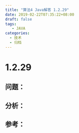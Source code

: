 ```yaml
---
title: "算法4 Java解答 1.2.29"
date: 2019-02-22T07:35:22+08:00
draft: false
tags:
   - JAVA
categories:
  - 技术
  - 归档
---
```



# 1.2.29

## 问题：


## 分析：


## 参考：


